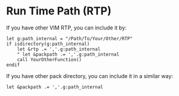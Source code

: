 # Run Time Path (RTP)

If you have other VIM RTP, you can include it by:
```vim
let g:path_internal = "/Path/To/Your/Other/RTP"
if isdirectory(g:path_internal)
    let &rtp .= ','.g:path_internal
    " let &packpath .= ','.g:path_internal
    call YourOtherFunction()
endif
```
If you have other pack directory, you can include it in a similar way: 
```vim
let &packpath .= ','.g:path_internal
```
